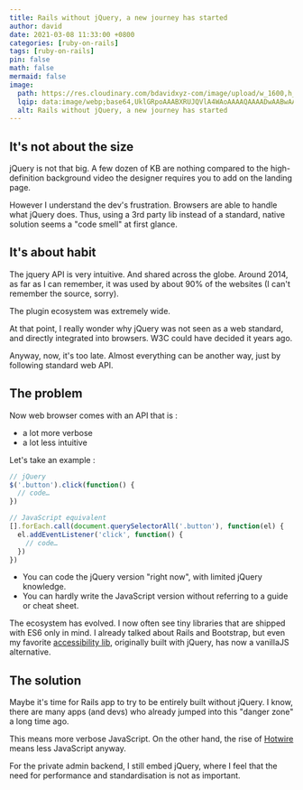 ```yaml
---
title: Rails without jQuery, a new journey has started
author: david
date: 2021-03-08 11:33:00 +0800
categories: [ruby-on-rails]
tags: [ruby-on-rails]
pin: false
math: false
mermaid: false
image:
  path: https://res.cloudinary.com/bdavidxyz-com/image/upload/w_1600,h_836,q_100/l_text:Karla_72_bold:Rails%20without%20jQuery%20%20a%20new%20journey%20has%20started,co_rgb:ffe4e6,c_fit,w_1400,h_240/fl_layer_apply,g_south_west,x_100,y_180/l_text:Karla_48:A%20Ruby-on-Rails%20tutorial,co_rgb:ffe4e680,c_fit,w_1400/fl_layer_apply,g_south_west,x_100,y_100/newblog/globals/bg_me.jpg
  lqip: data:image/webp;base64,UklGRpoAAABXRUJQVlA4WAoAAAAQAAAADwAABwAAQUxQSDIAAAARL0AmbZurmr57yyIiqE8oiG0bejIYEQTgqiDA9vqnsUSI6H+oAERp2HZ65qP/VIAWAFZQOCBCAAAA8AEAnQEqEAAIAAVAfCWkAALp8sF8rgRgAP7o9FDvMCkMde9PK7euH5M1m6VWoDXf2FkP3BqV0ZYbO6NA/VFIAAAA
  alt: Rails without jQuery, a new journey has started
---
```


## It's not about the size  
  
jQuery is not that big. A few dozen of KB are nothing compared to the high-definition background video the designer requires you to add on the landing page.  
  
However I understand the dev's frustration. Browsers are able to handle what jQuery does. Thus, using a 3rd party lib instead of a standard, native solution seems a "code smell" at first glance.  

  
## It's about habit  
  
The jquery API is very intuitive. And shared across the globe. Around 2014, as far as I can remember, it was used by about 90% of the websites (I can't remember the source, sorry).  
  
The plugin ecosystem was extremely wide.  
  
At that point, I really wonder why jQuery was not seen as a web standard, and directly integrated into browsers. W3C could have decided it years ago.  
  
Anyway, now, it's too late. Almost everything can be another way, just by following standard web API.  

  
## The problem  
  
Now web browser comes with an API that is :  
- a lot more verbose  
- a lot less intuitive  
  
Let's take an example :

```javascript
// jQuery
$('.button').click(function() {
  // code…
})

// JavaScript equivalent
[].forEach.call(document.querySelectorAll('.button'), function(el) {
  el.addEventListener('click', function() {
    // code…
  })
})
```

- You can code the jQuery version "right now", with limited jQuery knowledge.  
- You can hardly write the JavaScript version without referring to a guide or cheat sheet.  
  
The ecosystem has evolved. I now often see tiny libraries that are shipped with ES6 only in mind. I already talked about Rails and Bootstrap, but even my favorite [accessibility lib](https://van11y.net/), originally built with jQuery, has now a vanillaJS alternative.  
  

## The solution  
  
Maybe it's time for Rails app to try to be entirely built without jQuery. I know, there are many apps (and devs) who already jumped into this "danger zone" a long time ago.  
  
This means more verbose JavaScript. On the other hand, the rise of [Hotwire](https://hotwire.dev/) means less JavaScript anyway.  
  
For the private admin backend, I still embed jQuery, where I feel that the need for performance and standardisation is not as important.